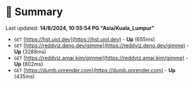 # 📖 Summary
Last updated: **14/8/2024, 10:55:54 PG "Asia/Kuala_Lumpur"**

- `GET` [https://hst.ujol.dev](https://hst.ujol.dev) - **Up** (655ms)
- `GET` [https://reddviz.deno.dev/gimme](https://reddviz.deno.dev/gimme) - **Up** (3288ms)
- `GET` [https://reddviz.amar.kim/gimme](https://reddviz.amar.kim/gimme) - **Up** (802ms)
- `GET` [https://dumb.onrender.com](https://dumb.onrender.com) - **Up** (435ms)
